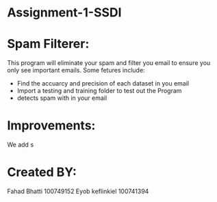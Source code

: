 # Assignment-1-SSDI


# Spam Filterer:
This program will eliminate your spam and filter you email to ensure you only see important emails. Some fetures include:
- Find the accuarcy and precision of each dataset in you email
- Import a testing and training folder to test out the Program
- detects spam with in your email


# Improvements:
We add s


# Created BY:
Fahad Bhatti 100749152 Eyob keflinkiel 100741394 
